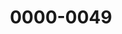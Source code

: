 ---
title: "0000-0049"
linkTitle: "0000-0049"
description: >
  Solutions to LeetCode Problems 0000-0049.
---